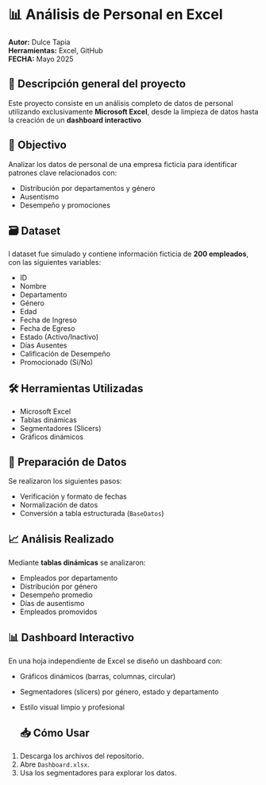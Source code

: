 # 📊 Análisis de Personal en Excel

**Autor:** Dulce Tapia  
**Herramientas:** Excel, GitHub  
**FECHA:** Mayo 2025

## 📌 Descripción general del proyecto
Este proyecto consiste en un análisis completo de datos de personal utilizando exclusivamente **Microsoft Excel**, desde la limpieza de datos hasta la creación de un **dashboard interactivo**

## 🎯 Objectivo
Analizar los datos de personal de una empresa ficticia para identificar patrones clave relacionados con:
- Distribución por departamentos y género
- Ausentismo
- Desempeño y promociones
  
## 🗃️ Dataset
l dataset fue simulado y contiene información ficticia de **200 empleados**, con las siguientes variables:
- ID
- Nombre
- Departamento
- Género
- Edad
- Fecha de Ingreso
- Fecha de Egreso
- Estado (Activo/Inactivo)
- Días Ausentes
- Calificación de Desempeño
- Promocionado (Sí/No)


## 🛠️ Herramientas Utilizadas
- Microsoft Excel 
- Tablas dinámicas
- Segmentadores (Slicers)
- Gráficos dinámicos
  
## 🧼 Preparación de Datos
Se realizaron los siguientes pasos:
- Verificación y formato de fechas
- Normalización de datos
- Conversión a tabla estructurada (`BaseDatos`)

## 📈 Análisis Realizado
Mediante **tablas dinámicas** se analizaron:
- Empleados por departamento
- Distribución por género
- Desempeño promedio
- Días de ausentismo
- Empleados promovidos

## 📊 Dashboard Interactivo
En una hoja independiente de Excel se diseñó un dashboard con:
- Gráficos dinámicos (barras, columnas, circular)
- Segmentadores (slicers) por género, estado y departamento
- Estilo visual limpio y profesional

  ## 📥 Cómo Usar
1. Descarga los archivos del repositorio.
2. Abre `Dashboard.xlsx`.
3. Usa los segmentadores para explorar los datos.

